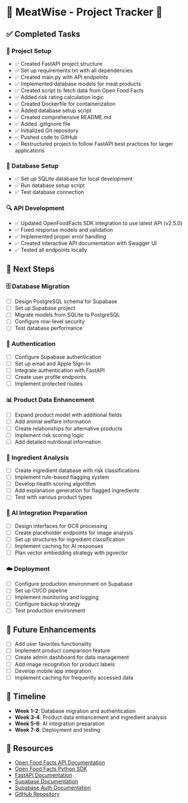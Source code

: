 # 🥩 MeatWise - Project Tracker 🥩

## ✅ Completed Tasks

### 🚀 Project Setup
- ✅ Created FastAPI project structure
- ✅ Set up requirements.txt with all dependencies
- ✅ Created main.py with API endpoints
- ✅ Implemented database models for meat products
- ✅ Created script to fetch data from Open Food Facts
- ✅ Added risk rating calculation logic
- ✅ Created Dockerfile for containerization
- ✅ Added database setup script
- ✅ Created comprehensive README.md
- ✅ Added .gitignore file
- ✅ Initialized Git repository
- ✅ Pushed code to GitHub
- ✅ Restructured project to follow FastAPI best practices for larger applications

### 💾 Database Setup
- ✅ Set up SQLite database for local development
- ✅ Run database setup script
- ✅ Test database connection

### 🔍 API Development
- ✅ Updated OpenFoodFacts SDK integration to use latest API (v2.5.0)
- ✅ Fixed response models and validation
- ✅ Implemented proper error handling
- ✅ Created interactive API documentation with Swagger UI
- ✅ Tested all endpoints locally

## 📝 Next Steps

### 🗄️ Database Migration
- [ ] Design PostgreSQL schema for Supabase
- [ ] Set up Supabase project
- [ ] Migrate models from SQLite to PostgreSQL
- [ ] Configure row-level security
- [ ] Test database performance

### 🔐 Authentication
- [ ] Configure Supabase authentication
- [ ] Set up email and Apple Sign-In
- [ ] Integrate authentication with FastAPI
- [ ] Create user profile endpoints
- [ ] Implement protected routes

### 📊 Product Data Enhancement
- [ ] Expand product model with additional fields
- [ ] Add animal welfare information
- [ ] Create relationships for alternative products
- [ ] Implement risk scoring logic
- [ ] Add detailed nutritional information

### 🧪 Ingredient Analysis
- [ ] Create ingredient database with risk classifications
- [ ] Implement rule-based flagging system
- [ ] Develop health scoring algorithm
- [ ] Add explanation generation for flagged ingredients
- [ ] Test with various product types

### 🤖 AI Integration Preparation
- [ ] Design interfaces for OCR processing
- [ ] Create placeholder endpoints for image analysis
- [ ] Set up structures for ingredient classification
- [ ] Implement caching for AI responses
- [ ] Plan vector embedding strategy with pgvector

### ☁️ Deployment
- [ ] Configure production environment on Supabase
- [ ] Set up CI/CD pipeline
- [ ] Implement monitoring and logging
- [ ] Configure backup strategy
- [ ] Test production environment

## 🔮 Future Enhancements
- [ ] Add user favorites functionality
- [ ] Implement product comparison feature
- [ ] Create admin dashboard for data management
- [ ] Add image recognition for product labels
- [ ] Develop mobile app integration
- [ ] Implement caching for frequently accessed data

## 📅 Timeline
- **Week 1-2**: Database migration and authentication
- **Week 3-4**: Product data enhancement and ingredient analysis
- **Week 5-6**: AI integration preparation
- **Week 7-8**: Deployment and testing

## 🔗 Resources
- [Open Food Facts API Documentation](https://world.openfoodfacts.org/data/data-fields.txt)
- [Open Food Facts Python SDK](https://github.com/openfoodfacts/openfoodfacts-python)
- [FastAPI Documentation](https://fastapi.tiangolo.com/)
- [Supabase Documentation](https://supabase.com/docs)
- [Supabase Auth Documentation](https://supabase.com/docs/guides/auth)
- [GitHub Repository](https://github.com/PPSpiderman/meat-products-api) 